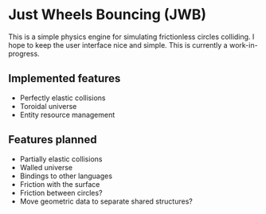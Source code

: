 # Just Wheels Bouncing (JWB)
This is a simple physics engine for simulating frictionless circles colliding. I
hope to keep the user interface nice and simple. This is currently a
work-in-progress.

## Implemented features
 * Perfectly elastic collisions
 * Toroidal universe
 * Entity resource management

## Features planned
 * Partially elastic collisions
 * Walled universe
 * Bindings to other languages
 * Friction with the surface
 * Friction between circles?
 * Move geometric data to separate shared structures?
